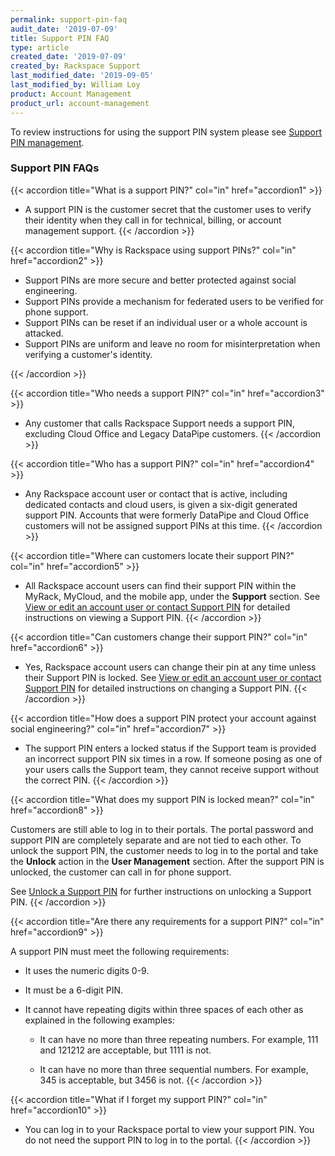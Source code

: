 ```yaml
---
permalink: support-pin-faq
audit_date: '2019-07-09'
title: Support PIN FAQ
type: article
created_date: '2019-07-09'
created_by: Rackspace Support
last_modified_date: '2019-09-05'
last_modified_by: William Loy
product: Account Management
product_url: account-management
---
```


To review instructions for using the support PIN system please see [Support PIN management](/support/how-to/support-pin-management).


### Support PIN FAQs

{{< accordion title="What is a support PIN?" col="in" href="accordion1" >}}

- A support PIN is the customer secret that the customer uses to verify their identity when they call in for technical, billing, or account management support.
{{< /accordion >}}

{{< accordion title="Why is Rackspace using support PINs?" col="in" href="accordion2" >}}

- Support PINs are more secure and better protected against social engineering.
- Support PINs provide a mechanism for federated users to be verified for phone support.
- Support PINs can be reset if an individual user or a whole account is attacked.
- Support PINs are uniform and leave no room for misinterpretation when verifying a customer's identity.

{{< /accordion >}}

{{< accordion title="Who needs a support PIN?" col="in" href="accordion3" >}}

- Any customer that calls Rackspace Support needs a support PIN, excluding Cloud Office and Legacy DataPipe customers.
{{< /accordion >}}

{{< accordion title="Who has a support PIN?" col="in" href="accordion4" >}}

- Any Rackspace account user or contact that is active, including dedicated contacts and cloud users, is given a six-digit generated support PIN. Accounts that were formerly DataPipe and Cloud Office customers will not be assigned support PINs at this time.
{{< /accordion >}}

{{< accordion title="Where can customers locate their support PIN?" col="in" href="accordion5" >}}

- All Rackspace account users can find their support PIN within the MyRack, MyCloud, and the mobile app, under the **Support** section. See [View or edit an account user or contact Support PIN](/support/how-to/support-pin-management/#view-or-edit-an-account-user-or-contact-support-pin) for detailed instructions on viewing a Support PIN.
{{< /accordion >}}

{{< accordion title="Can customers change their support PIN?" col="in" href="accordion6" >}}

- Yes, Rackspace account users can change their pin at any time unless their Support PIN is locked. See [View or edit an account user or contact Support PIN](/support/how-to/support-pin-management/#view-or-edit-an-account-user-or-contact-support-pin) for detailed instructions on changing a Support PIN.
{{< /accordion >}}

{{< accordion title="How does a support PIN protect your account against social engineering?" col="in" href="accordion7" >}}

- The support PIN enters a locked status if the Support team is provided an incorrect support PIN six times in a row. If someone posing as one of your users calls the Support team, they cannot receive support without the correct PIN.
{{< /accordion >}}

{{< accordion title="What does my support PIN is locked mean?" col="in" href="accordion8" >}}

Customers are still able to log in to their portals. The portal password and support PIN are completely separate and are not tied to each other. To unlock the support PIN, the customer needs to log in to the portal and take the **Unlock** action in the **User Management** section. After the support PIN is unlocked, the customer can call in for phone support.

See [Unlock a Support PIN](/support/how-to/support-pin-management/#unlock-a-support-pin) for further instructions on unlocking a Support PIN.
{{< /accordion >}}

{{< accordion title="Are there any requirements for a support PIN?" col="in" href="accordion9" >}}

A support PIN must meet the following requirements:

- It uses the numeric digits 0-9.	 

- It must be a 6-digit PIN.

- It cannot have repeating digits within three spaces of each other as explained in the following examples:	 

  - It can have no more than three repeating numbers. For example, 111 and 121212 are acceptable, but 1111 is not.

  - It can have no more than three sequential numbers. For example, 345 is acceptable, but 3456 is not.
{{< /accordion >}}

{{< accordion title="What if I forget my support PIN?" col="in" href="accordion10" >}}

 - You can log in to your Rackspace portal to view your support PIN. You do not need the support PIN to log in to the portal.
{{< /accordion >}}